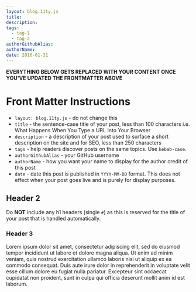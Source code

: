 ```yaml
---
layout: blog.11ty.js
title: 
description: 
tags:
  - tag-1
  - tag-2
authorGithubAlias: 
authorName: 
date: 2016-01-31
---
```


**EVERYTHING BELOW GETS REPLACED WITH YOUR CONTENT ONCE YOU'VE UPDATED THE FRONTMATTER ABOVE**

# Front Matter Instructions

- `layout: blog.11ty.js` - do not change this
- `title` - the sentence-case title of your post, less than 100 characters i.e. What Happens When You Type a URL Into Your Browser
- `description` - a description of your post used to surface a short description on the site and for SEO, less than 250 characters
- `tags` - help readers discover posts on the same topics. Use `kebab-case`.
- `authorGithubAlias` - your GitHub username
- `authorName` - how you want your name to display for the author credit of this post
- `date` - date this post is published in `YYYY-MM-DD` format. This does not effect when your post goes live and is purely for display purposes.

## Header 2

Do **NOT** include any h1 headers (single `#`) as this is reserved for the title of your post that is handled automatically.

### Header 3

Lorem ipsum dolor sit amet, consectetur adipiscing elit, sed do eiusmod tempor incididunt ut labore et dolore magna aliqua. Ut enim ad minim veniam, quis nostrud exercitation ullamco laboris nisi ut aliquip ex ea commodo consequat. Duis aute irure dolor in reprehenderit in voluptate velit esse cillum dolore eu fugiat nulla pariatur. Excepteur sint occaecat cupidatat non proident, sunt in culpa qui officia deserunt mollit anim id est laborum.